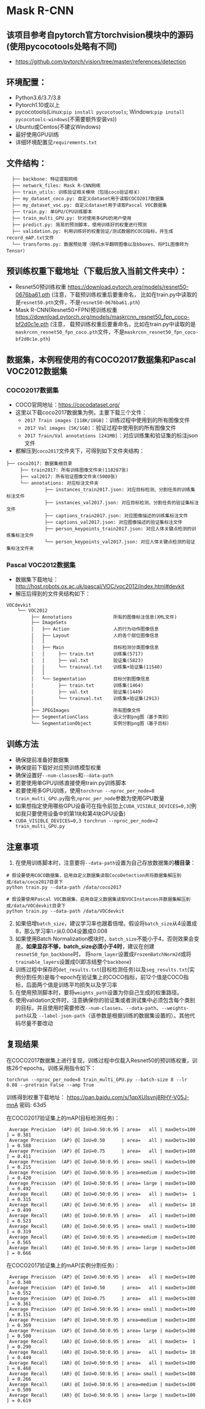 # Mask R-CNN

## 该项目参考自pytorch官方torchvision模块中的源码(使用pycocotools处略有不同)
* https://github.com/pytorch/vision/tree/master/references/detection

## 环境配置：
* Python3.6/3.7/3.8
* Pytorch1.10或以上
* pycocotools(Linux:`pip install pycocotools`; Windows:`pip install pycocotools-windows`(不需要额外安装vs))
* Ubuntu或Centos(不建议Windows)
* 最好使用GPU训练
* 详细环境配置见`requirements.txt`

## 文件结构：
```
  ├── backbone: 特征提取网络
  ├── network_files: Mask R-CNN网络
  ├── train_utils: 训练验证相关模块（包括coco验证相关）
  ├── my_dataset_coco.py: 自定义dataset用于读取COCO2017数据集
  ├── my_dataset_voc.py: 自定义dataset用于读取Pascal VOC数据集
  ├── train.py: 单GPU/CPU训练脚本
  ├── train_multi_GPU.py: 针对使用多GPU的用户使用
  ├── predict.py: 简易的预测脚本，使用训练好的权重进行预测
  ├── validation.py: 利用训练好的权重验证/测试数据的COCO指标，并生成record_mAP.txt文件
  └── transforms.py: 数据预处理（随机水平翻转图像以及bboxes、将PIL图像转为Tensor）
```

## 预训练权重下载地址（下载后放入当前文件夹中）：
* Resnet50预训练权重 https://download.pytorch.org/models/resnet50-0676ba61.pth (注意，下载预训练权重后要重命名，
比如在train.py中读取的是`resnet50.pth`文件，不是`resnet50-0676ba61.pth`)
* Mask R-CNN(Resnet50+FPN)预训练权重 https://download.pytorch.org/models/maskrcnn_resnet50_fpn_coco-bf2d0c1e.pth (注意，
载预训练权重后要重命名，比如在train.py中读取的是`maskrcnn_resnet50_fpn_coco.pth`文件，不是`maskrcnn_resnet50_fpn_coco-bf2d0c1e.pth`)
 
 
## 数据集，本例程使用的有COCO2017数据集和Pascal VOC2012数据集
### COCO2017数据集
* COCO官网地址：https://cocodataset.org/
* 这里以下载coco2017数据集为例，主要下载三个文件：
    * `2017 Train images [118K/18GB]`：训练过程中使用到的所有图像文件
    * `2017 Val images [5K/1GB]`：验证过程中使用到的所有图像文件
    * `2017 Train/Val annotations [241MB]`：对应训练集和验证集的标注json文件
* 都解压到`coco2017`文件夹下，可得到如下文件夹结构：
```
├── coco2017: 数据集根目录
     ├── train2017: 所有训练图像文件夹(118287张)
     ├── val2017: 所有验证图像文件夹(5000张)
     └── annotations: 对应标注文件夹
              ├── instances_train2017.json: 对应目标检测、分割任务的训练集标注文件
              ├── instances_val2017.json: 对应目标检测、分割任务的验证集标注文件
              ├── captions_train2017.json: 对应图像描述的训练集标注文件
              ├── captions_val2017.json: 对应图像描述的验证集标注文件
              ├── person_keypoints_train2017.json: 对应人体关键点检测的训练集标注文件
              └── person_keypoints_val2017.json: 对应人体关键点检测的验证集标注文件夹
```

### Pascal VOC2012数据集
* 数据集下载地址： http://host.robots.ox.ac.uk/pascal/VOC/voc2012/index.html#devkit
* 解压后得到的文件夹结构如下：
```
VOCdevkit
    └── VOC2012
         ├── Annotations               所有的图像标注信息(XML文件)
         ├── ImageSets
         │   ├── Action                人的行为动作图像信息
         │   ├── Layout                人的各个部位图像信息
         │   │
         │   ├── Main                  目标检测分类图像信息
         │   │     ├── train.txt       训练集(5717)
         │   │     ├── val.txt         验证集(5823)
         │   │     └── trainval.txt    训练集+验证集(11540)
         │   │
         │   └── Segmentation          目标分割图像信息
         │         ├── train.txt       训练集(1464)
         │         ├── val.txt         验证集(1449)
         │         └── trainval.txt    训练集+验证集(2913)
         │
         ├── JPEGImages                所有图像文件
         ├── SegmentationClass         语义分割png图（基于类别）
         └── SegmentationObject        实例分割png图（基于目标）
```

## 训练方法
* 确保提前准备好数据集
* 确保提前下载好对应预训练模型权重
* 确保设置好`--num-classes`和`--data-path`
* 若要使用单GPU训练直接使用train.py训练脚本
* 若要使用多GPU训练，使用`torchrun --nproc_per_node=8 train_multi_GPU.py`指令,`nproc_per_node`参数为使用GPU数量
* 如果想指定使用哪些GPU设备可在指令前加上`CUDA_VISIBLE_DEVICES=0,3`(例如我只要使用设备中的第1块和第4块GPU设备)
* `CUDA_VISIBLE_DEVICES=0,3 torchrun --nproc_per_node=2 train_multi_GPU.py`

## 注意事项
1. 在使用训练脚本时，注意要将`--data-path`设置为自己存放数据集的**根目录**：
```
# 假设要使用COCO数据集，启用自定义数据集读取CocoDetection并将数据集解压到成/data/coco2017目录下
python train.py --data-path /data/coco2017

# 假设要使用Pascal VOC数据集，启用自定义数据集读取VOCInstances并数据集解压到成/data/VOCdevkit目录下
python train.py --data-path /data/VOCdevkit
```

2. 如果倍增`batch_size`，建议学习率也跟着倍增。假设将`batch_size`从4设置成8，那么学习率`lr`从0.004设置成0.008
3. 如果使用Batch Normalization模块时，`batch_size`不能小于4，否则效果会变差。**如果显存不够，batch_size必须小于4时**，建议在创建`resnet50_fpn_backbone`时，
将`norm_layer`设置成`FrozenBatchNorm2d`或将`trainable_layers`设置成0(即冻结整个`backbone`)
4. 训练过程中保存的`det_results.txt`(目标检测任务)以及`seg_results.txt`(实例分割任务)是每个epoch在验证集上的COCO指标，前12个值是COCO指标，后面两个值是训练平均损失以及学习率
5. 在使用预测脚本时，要将`weights_path`设置为你自己生成的权重路径。
6. 使用validation文件时，注意确保你的验证集或者测试集中必须包含每个类别的目标，并且使用时需要修改`--num-classes`、`--data-path`、`--weights-path`以及
`--label-json-path`（该参数是根据训练的数据集设置的）。其他代码尽量不要改动


## 复现结果
在COCO2017数据集上进行复现，训练过程中仅载入Resnet50的预训练权重，训练26个epochs。训练采用指令如下：
```
torchrun --nproc_per_node=8 train_multi_GPU.py --batch-size 8 --lr 0.08 --pretrain False --amp True
```

训练得到权重下载地址： https://pan.baidu.com/s/1qpXUIsvnj8RHY-V05J-mnA  密码: 63d5

在COCO2017验证集上的mAP(目标检测任务)：
```
 Average Precision  (AP) @[ IoU=0.50:0.95 | area=   all | maxDets=100 ] = 0.381
 Average Precision  (AP) @[ IoU=0.50      | area=   all | maxDets=100 ] = 0.588
 Average Precision  (AP) @[ IoU=0.75      | area=   all | maxDets=100 ] = 0.411
 Average Precision  (AP) @[ IoU=0.50:0.95 | area= small | maxDets=100 ] = 0.215
 Average Precision  (AP) @[ IoU=0.50:0.95 | area=medium | maxDets=100 ] = 0.420
 Average Precision  (AP) @[ IoU=0.50:0.95 | area= large | maxDets=100 ] = 0.492
 Average Recall     (AR) @[ IoU=0.50:0.95 | area=   all | maxDets=  1 ] = 0.315
 Average Recall     (AR) @[ IoU=0.50:0.95 | area=   all | maxDets= 10 ] = 0.499
 Average Recall     (AR) @[ IoU=0.50:0.95 | area=   all | maxDets=100 ] = 0.523
 Average Recall     (AR) @[ IoU=0.50:0.95 | area= small | maxDets=100 ] = 0.319
 Average Recall     (AR) @[ IoU=0.50:0.95 | area=medium | maxDets=100 ] = 0.565
 Average Recall     (AR) @[ IoU=0.50:0.95 | area= large | maxDets=100 ] = 0.666
```

在COCO2017验证集上的mAP(实例分割任务)：
```
 Average Precision  (AP) @[ IoU=0.50:0.95 | area=   all | maxDets=100 ] = 0.340
 Average Precision  (AP) @[ IoU=0.50      | area=   all | maxDets=100 ] = 0.552
 Average Precision  (AP) @[ IoU=0.75      | area=   all | maxDets=100 ] = 0.361
 Average Precision  (AP) @[ IoU=0.50:0.95 | area= small | maxDets=100 ] = 0.151
 Average Precision  (AP) @[ IoU=0.50:0.95 | area=medium | maxDets=100 ] = 0.369
 Average Precision  (AP) @[ IoU=0.50:0.95 | area= large | maxDets=100 ] = 0.500
 Average Recall     (AR) @[ IoU=0.50:0.95 | area=   all | maxDets=  1 ] = 0.290
 Average Recall     (AR) @[ IoU=0.50:0.95 | area=   all | maxDets= 10 ] = 0.449
 Average Recall     (AR) @[ IoU=0.50:0.95 | area=   all | maxDets=100 ] = 0.468
 Average Recall     (AR) @[ IoU=0.50:0.95 | area= small | maxDets=100 ] = 0.266
 Average Recall     (AR) @[ IoU=0.50:0.95 | area=medium | maxDets=100 ] = 0.509
 Average Recall     (AR) @[ IoU=0.50:0.95 | area= large | maxDets=100 ] = 0.619
```
